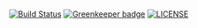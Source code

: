# 

[![Build Status](https://travis-ci.org/sirian/js-common.svg?branch=master)](https://travis-ci.org/sirian/js-common)
[![Greenkeeper badge](https://badges.greenkeeper.io/sirian/js-common.svg)](https://greenkeeper.io/)
[![LICENSE](https://img.shields.io/badge/License-MIT-yellow.svg)](https://opensource.org/licenses/MIT)

